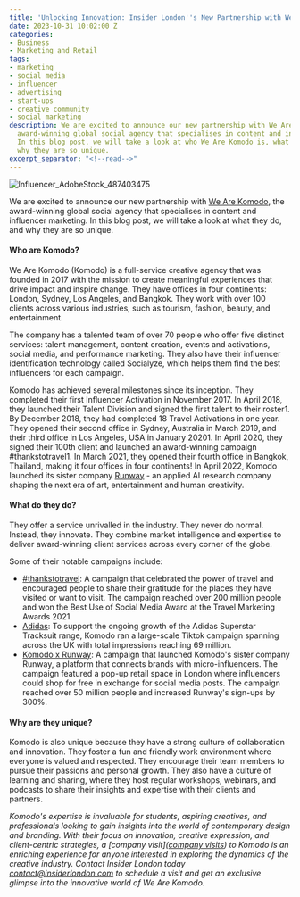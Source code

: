 ```yaml
---
title: 'Unlocking Innovation: Insider London''s New Partnership with We Are Komodo'
date: 2023-10-31 10:02:00 Z
categories:
- Business
- Marketing and Retail
tags:
- marketing
- social media
- influencer
- advertising
- start-ups
- creative community
- social marketing
description: We are excited to announce our new partnership with We Are Komodo, the
  award-winning global social agency that specialises in content and influencer marketing.
  In this blog post, we will take a look at who We Are Komodo is, what they do, and
  why they are so unique.
excerpt_separator: "<!--read-->"
---
```


![Influencer_AdobeStock_487403475](/uploads/Influencer_AdobeStock_487403475.jpg)

We are excited to announce our new partnership with [We Are Komodo](https://wearekomodo.com/), the award-winning global social agency that specialises in content and influencer marketing. In this blog post, we will take a look at what they do, and why they are so unique.

<!--read-->

#### Who are Komodo?

We Are Komodo (Komodo) is a full-service creative agency that was founded in 2017 with the mission to create meaningful experiences that drive impact and inspire change. They have offices in four continents: London, Sydney, Los Angeles, and Bangkok. They work with over 100 clients across various industries, such as tourism, fashion, beauty, and entertainment.

The company has a talented team of over 70 people who offer five distinct services: talent management, content creation, events and activations, social media, and performance marketing. They also have their influencer identification technology called Socialyze, which helps them find the best influencers for each campaign.

Komodo has achieved several milestones since its inception. They completed their first Influencer Activation in November 2017. In April 2018, they launched their Talent Division and signed the first talent to their roster1. By December 2018, they had completed 18 Travel Activations in one year. They opened their second office in Sydney, Australia in March 2019, and their third office in Los Angeles, USA in January 20201. In April 2020, they signed their 100th client and launched an award-winning campaign #thankstotravel1. In March 2021, they opened their fourth office in Bangkok, Thailand, making it four offices in four continents! In April 2022, Komodo launched its sister company [Runway](https://runwayml.com/) -  an applied AI research company shaping the next era of art, entertainment and human creativity.

#### What do they do?

They offer a service unrivalled in the industry. They never do normal. Instead, they innovate. They combine market intelligence and expertise to deliver award-winning client services across every corner of the globe.

Some of their notable campaigns include:

- [#thankstotravel](https://www.instagram.com/explore/tags/thankstotravel/): A campaign that celebrated the power of travel and encouraged people to share their gratitude for the places they have visited or want to visit. The campaign reached over 200 million people and won the Best Use of Social Media Award at the Travel Marketing Awards 2021.
- [Adidas](https://wearekomodo.com/project/adidas): To support the ongoing growth of the Adidas Superstar Tracksuit range, Komodo ran a large-scale Tiktok campaign spanning across the UK with total impressions reaching 69 million.
- [Komodo x Runway](https://www.moreaboutadvertising.com/2021/04/marketing-agency-komodo-launches-runway-to-turn-influencers-and-celebs-into-entrepreneurs/): A campaign that launched Komodo's sister company Runway, a platform that connects brands with micro-influencers. The campaign featured a pop-up retail space in London where influencers could shop for free in exchange for social media posts. The campaign reached over 50 million people and increased Runway's sign-ups by 300%.

#### Why are they unique?

Komodo is also unique because they have a strong culture of collaboration and innovation. They foster a fun and friendly work environment where everyone is valued and respected. They encourage their team members to pursue their passions and personal growth. They also have a culture of learning and sharing, where they host regular workshops, webinars, and podcasts to share their insights and expertise with their clients and partners.


*Komodo's expertise is invaluable for students, aspiring creatives, and professionals looking to gain insights into the world of contemporary design and branding. With their focus on innovation, creative expression, and client-centric strategies, a [company visit]([company visits](https://www.insiderlondon.com/london/company-visits/)) to Komodo is an enriching experience for anyone interested in exploring the dynamics of the creative industry. Contact Insider London today <a href="mailto:contact@insiderlondon.com">contact@insiderlondon.com</a> to schedule a visit and get an exclusive glimpse into the innovative world of We Are Komodo.*

